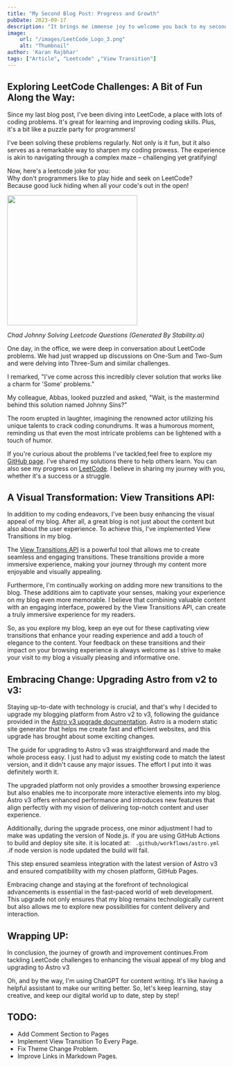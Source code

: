 ```yaml
---
title: "My Second Blog Post: Progress and Growth"
pubDate: 2023-09-17
description: "It brings me immense joy to welcome you back to my second blog post.In this post, I'd like to share with you some of the exciting things I've been up to since we last connected."
image:
    url: "/images/LeetCode_Logo_3.png"
    alt: "Thumbnail"
author: 'Karan Rajbhar'
tags: ["Article", "Leetcode" ,"View Transition"]
---
```


## Exploring LeetCode Challenges: A Bit of Fun Along the Way:

Since my last blog post, I've been diving into LeetCode, a place with lots of coding problems. It's great for learning and improving coding skills. Plus, it's a bit like a puzzle party for programmers!

I've been solving these problems regularly. Not only is it fun, but it also serves as a remarkable way to sharpen my coding prowess. The experience is akin to navigating through a complex maze – challenging yet gratifying!

Now, here's a leetcode joke for you:\
Why don't programmers like to play hide and seek on LeetCode?\
Because good luck hiding when all your code's out in the open!


<img src="/images/johnny-sins-coding.jpeg" width="300" height="300">
 
*Chad Johnny  Solving Leetcode Questions (Generated By Stability.ai)*

One day, in the office, we were deep in conversation about LeetCode problems. We had just wrapped up discussions on One-Sum and Two-Sum and were delving into Three-Sum and similar challenges.

I remarked, "I've come across this incredibly clever solution that works like a charm for 'Some' problems."

My colleague, Abbas, looked puzzled and asked, "Wait, is the mastermind behind this solution named Johnny Sins?"

The room erupted in laughter, imagining the renowned actor utilizing his unique talents to crack coding conundrums. It was a humorous moment, reminding us that even the most intricate problems can be lightened with a touch of humor.

If you're curious about the problems I've tackled,feel free to explore my [GitHub page](https://github.com/karan-rajbhar/leetcode-questions). I've shared my solutions there to help others learn.
You can also see my progress on [LeetCode](https://leetcode.com/karan_rajbhar/). I believe in sharing my journey with you, whether it's a success or a struggle.

## A Visual Transformation: View Transitions API:

In addition to my coding endeavors, I've been busy enhancing the visual appeal of my blog. After all, a great blog is not just about the content but also about the user experience. To achieve this, I've implemented View Transitions in my blog.

The [View Transitions API](https://developer.mozilla.org/en-US/docs/Web/API/View_Transitions_API) is a powerful tool that allows me to create seamless and engaging transitions. These transitions provide a more immersive experience, making your journey through my content more enjoyable and visually appealing.

Furthermore, I'm continually working on adding more new transitions to the blog. These additions aim to captivate your senses, making your experience on my blog even more memorable. I believe that combining valuable content with an engaging interface, powered by the View Transitions API, can create a truly immersive experience for my readers.

So, as you explore my blog, keep an eye out for these captivating view transitions that enhance your reading experience and add a touch of elegance to the content. Your feedback on these transitions and their impact on your browsing experience is always welcome as I strive to make your visit to my blog a visually pleasing and informative one.

## Embracing Change: Upgrading Astro from v2 to v3:

Staying up-to-date with technology is crucial, and that's why I decided to upgrade my blogging platform from Astro v2 to v3, following the guidance provided in the [Astro v3 upgrade documentation](https://docs.astro.build/en/guides/upgrade-to/v3/). Astro is a modern static site generator that helps me create fast and efficient websites, and this upgrade has brought about some exciting changes.

The guide for upgrading to Astro v3 was straightforward and made the whole process easy. I just had to adjust my existing code to match the latest version, and it didn't cause any major issues. The effort I put into it was definitely worth it.

The upgraded platform not only provides a smoother browsing experience but also enables me to incorporate more interactive elements into my blog. Astro v3 offers enhanced performance and introduces new features that align perfectly with my vision of delivering top-notch content and user experience.

Additionally, during the upgrade process, one minor adjustment I had to make was updating the version of Node.js. if you are using GitHub Actions to build and deploy site site. it is located at: ``` .github/workflows/astro.yml``` .if node version is node updated the build will fail.

This step ensured seamless integration with the latest version of Astro v3 and ensured compatibility with my chosen platform, GitHub Pages.

Embracing change and staying at the forefront of technological advancements is essential in the fast-paced world of web development. This upgrade not only ensures that my blog remains technologically current but also allows me to explore new possibilities for content delivery and interaction.




## Wrapping UP:
In conclusion, the journey of growth and improvement continues.From tackling LeetCode challenges to enhancing the visual appeal of my blog and upgrading to Astro v3

Oh, and by the way, I'm using ChatGPT for content writing. It's like having a helpful assistant to make our writing better. So, let's keep learning, stay creative, and keep our digital world up to date, step by step!

## TODO:
- Add Comment Section to Pages
- Implement View Transition To Every Page.
- Fix Theme Change Problem.
- Improve Links in Markdown Pages.


<div class="post-footer">
    <section id="isso-thread"></section>
    <script data-isso="https://141.148.211.248/comments/" src="https://141.148.211.248/comments/js/embed.min.js/"></script>
</div>